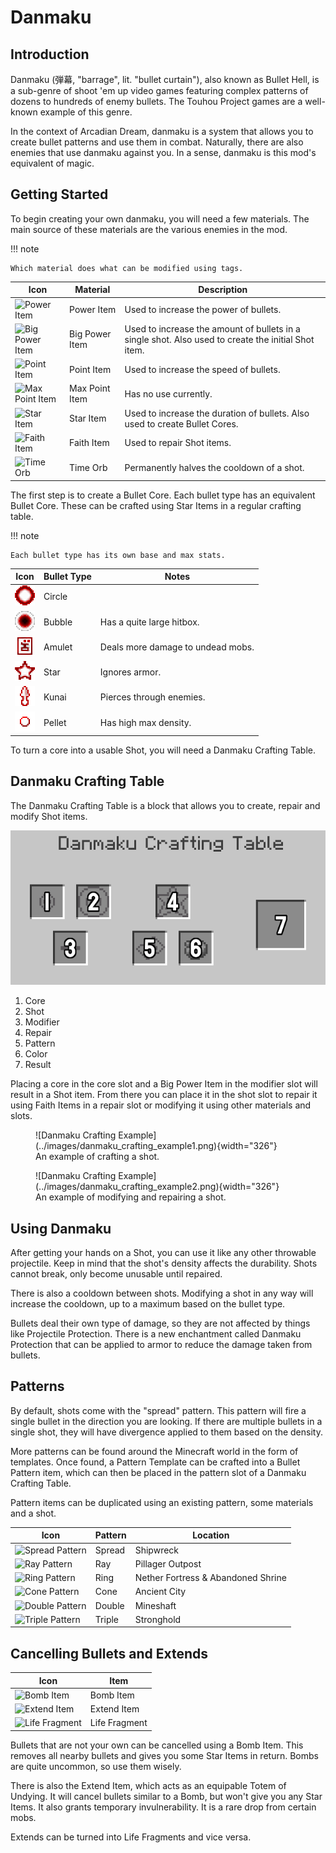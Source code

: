# Danmaku

## Introduction

Danmaku (弾幕, "barrage", lit. "bullet curtain"), also known as Bullet Hell, is a sub-genre of shoot 'em up video games featuring complex patterns of dozens to hundreds of enemy bullets. The Touhou Project games are a well-known example of this genre.

In the context of Arcadian Dream, danmaku is a system that allows you to create bullet patterns and use them in combat. Naturally, there are also enemies that use danmaku against you. In a sense, danmaku is this mod's equivalent of magic.

## Getting Started

To begin creating your own danmaku, you will need a few materials. The main source of these materials are the various enemies in the mod.

!!! note

    Which material does what can be modified using tags.


Icon | Material | Description
-----|----------|------------
<img alt="Power Item" width="16" src="https://raw.githubusercontent.com/Maxmani/arcadian-dream/HEAD/src/main/resources/assets/arcadiandream/textures/item/power_item.png"/> | Power Item | Used to increase the power of bullets.
<img alt="Big Power Item" width="16" src="https://raw.githubusercontent.com/Maxmani/arcadian-dream/HEAD/src/main/resources/assets/arcadiandream/textures/item/big_power_item.png"/> | Big Power Item | Used to increase the amount of bullets in a single shot. Also used to create the initial Shot item.
<img alt="Point Item" width="16" src="https://raw.githubusercontent.com/Maxmani/arcadian-dream/HEAD/src/main/resources/assets/arcadiandream/textures/item/point_item.png"/> | Point Item | Used to increase the speed of bullets.
<img alt="Max Point Item" width="16" src="https://raw.githubusercontent.com/Maxmani/arcadian-dream/HEAD/src/main/resources/assets/arcadiandream/textures/item/max_point_item.png"/> | Max Point Item | Has no use currently.
<img alt="Star Item" width="16" src="https://raw.githubusercontent.com/Maxmani/arcadian-dream/HEAD/src/main/resources/assets/arcadiandream/textures/item/star_item.png"/> | Star Item | Used to increase the duration of bullets. Also used to create Bullet Cores.
<img alt="Faith Item" width="16" src="https://raw.githubusercontent.com/Maxmani/arcadian-dream/HEAD/src/main/resources/assets/arcadiandream/textures/item/faith_item.png"/> | Faith Item | Used to repair Shot items.
<img alt="Time Orb" width="16" src="https://raw.githubusercontent.com/Maxmani/arcadian-dream/HEAD/src/main/resources/assets/arcadiandream/textures/item/time_orb.png"/> | Time Orb | Permanently halves the cooldown of a shot.

The first step is to create a Bullet Core. Each bullet type has an equivalent Bullet Core. These can be crafted using Star Items in a regular crafting table.

!!! note

    Each bullet type has its own base and max stats.

Icon | Bullet Type | Notes
-----|-------------|-----------
![Circle](../images/circle_shot.png) | Circle |
![Bubble](../images/bubble_shot.png) | Bubble | Has a quite large hitbox.
![Amulet](../images/amulet_shot.png) | Amulet | Deals more damage to undead mobs.
![Star](../images/star_shot.png) | Star | Ignores armor.
![Kunai](../images/kunai_shot.png) | Kunai | Pierces through enemies.
![Pellet](../images/pellet_shot.png) | Pellet | Has high max density.

To turn a core into a usable Shot, you will need a Danmaku Crafting Table.

## Danmaku Crafting Table

The Danmaku Crafting Table is a block that allows you to create, repair and modify Shot items.

![Danmaku Crafting Table](../images/danmaku_crafting_table.png)

1. Core
2. Shot
3. Modifier
4. Repair
5. Pattern
6. Color
7. Result

Placing a core in the core slot and a Big Power Item in the modifier slot will result in a Shot item. From there you can place it in the shot slot to repair it using Faith Items in a repair slot or modifying it using other materials and slots.

<figure markdown>
  ![Danmaku Crafting Example](../images/danmaku_crafting_example1.png){width="326"}
  <figcaption>An example of crafting a shot.</figcaption>
</figure>

<figure markdown>
  ![Danmaku Crafting Example](../images/danmaku_crafting_example2.png){width="326"}
  <figcaption>An example of modifying and repairing a shot.</figcaption>
</figure>

## Using Danmaku

After getting your hands on a Shot, you can use it like any other throwable projectile. Keep in mind that the shot's density affects the durability. Shots cannot break, only become unusable until repaired.

There is also a cooldown between shots. Modifying a shot in any way will increase the cooldown, up to a maximum based on the bullet type.

Bullets deal their own type of damage, so they are not affected by things like Projectile Protection. There is a new enchantment called Danmaku Protection that can be applied to armor to reduce the damage taken from bullets.

## Patterns

By default, shots come with the "spread" pattern. This pattern will fire a single bullet in the direction you are looking. If there are multiple bullets in a single shot, they will have divergence applied to them based on the density.

More patterns can be found around the Minecraft world in the form of templates. Once found, a Pattern Template can be crafted into a Bullet Pattern item, which can then be placed in the pattern slot of a Danmaku Crafting Table.

Pattern items can be duplicated using an existing pattern, some materials and a shot.

Icon | Pattern | Location
-----|---------|---------
<img alt="Spread Pattern" width="16" src="https://raw.githubusercontent.com/Maxmani/arcadian-dream/HEAD/src/main/resources/assets/arcadiandream/textures/item/spread_pattern.png"/> | Spread | Shipwreck
<img alt="Ray Pattern" width="16" src="https://raw.githubusercontent.com/Maxmani/arcadian-dream/HEAD/src/main/resources/assets/arcadiandream/textures/item/ray_pattern.png"/> | Ray | Pillager Outpost
<img alt="Ring Pattern" width="16" src="https://raw.githubusercontent.com/Maxmani/arcadian-dream/HEAD/src/main/resources/assets/arcadiandream/textures/item/ring_pattern.png"/> | Ring | Nether Fortress & Abandoned Shrine
<img alt="Cone Pattern" width="16" src="https://raw.githubusercontent.com/Maxmani/arcadian-dream/HEAD/src/main/resources/assets/arcadiandream/textures/item/cone_pattern.png"/> | Cone | Ancient City
<img alt="Double Pattern" width="16" src="https://raw.githubusercontent.com/Maxmani/arcadian-dream/HEAD/src/main/resources/assets/arcadiandream/textures/item/double_pattern.png"/> | Double | Mineshaft
<img alt="Triple Pattern" width="16" src="https://raw.githubusercontent.com/Maxmani/arcadian-dream/HEAD/src/main/resources/assets/arcadiandream/textures/item/triple_pattern.png"/> | Triple | Stronghold

## Cancelling Bullets and Extends

Icon | Item
-----|-----
<img alt="Bomb Item" width="16" src="https://raw.githubusercontent.com/Maxmani/arcadian-dream/HEAD/src/main/resources/assets/arcadiandream/textures/item/bomb_item.png"/> | Bomb Item
<img alt="Extend Item" width="16" src="https://raw.githubusercontent.com/Maxmani/arcadian-dream/HEAD/src/main/resources/assets/arcadiandream/textures/item/extend_item.png"/> | Extend Item
<img alt="Life Fragment" width="16" src="https://raw.githubusercontent.com/Maxmani/arcadian-dream/HEAD/src/main/resources/assets/arcadiandream/textures/item/life_fragment.png"/> | Life Fragment

Bullets that are not your own can be cancelled using a Bomb Item. This removes all nearby bullets and gives you some Star Items in return. Bombs are quite uncommon, so use them wisely.

There is also the Extend Item, which acts as an equipable Totem of Undying. It will cancel bullets similar to a Bomb, but won't give you any Star Items. It also grants temporary invulnerability. It is a rare drop from certain mobs.

Extends can be turned into Life Fragments and vice versa.